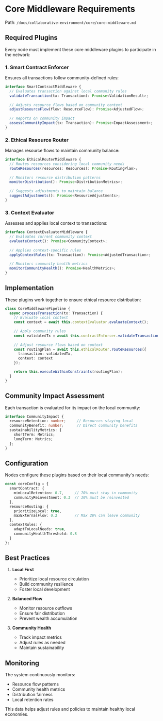 # Core Middleware Requirements

Path: `/docs/collaborative-environment/core/core-middleware.md`

## Required Plugins

Every node must implement these core middleware plugins to participate in the network:

### 1. Smart Contract Enforcer

Ensures all transactions follow community-defined rules:

```typescript
interface SmartContractMiddleware {
  // Evaluates transaction against local community rules
  validateTransaction(tx: Transaction): Promise<ValidationResult>;
  
  // Adjusts resource flows based on community context
  adjustResourceFlow(flow: ResourceFlow): Promise<AdjustedFlow>;
  
  // Reports on community impact
  assessCommunityImpact(tx: Transaction): Promise<ImpactAssessment>;
}
```

### 2. Ethical Resource Router

Manages resource flows to maintain community balance:

```typescript
interface EthicalRouterMiddleware {
  // Routes resources considering local community needs
  routeResources(resources: Resources): Promise<RoutingPlan>;
  
  // Monitors resource distribution patterns
  monitorDistribution(): Promise<DistributionMetrics>;
  
  // Suggests adjustments to maintain balance
  suggestAdjustments(): Promise<ResourceAdjustments>;
}
```

### 3. Context Evaluator

Assesses and applies local context to transactions:

```typescript
interface ContextEvaluatorMiddleware {
  // Evaluates current community context
  evaluateContext(): Promise<CommunityContext>;
  
  // Applies context-specific rules
  applyContextRules(tx: Transaction): Promise<AdjustedTransaction>;
  
  // Monitors community health metrics
  monitorCommunityHealth(): Promise<HealthMetrics>;
}
```

## Implementation

These plugins work together to ensure ethical resource distribution:

```typescript
class CoreMiddlewarePipeline {
  async processTransaction(tx: Transaction) {
    // Evaluate local context
    const context = await this.contextEvaluator.evaluateContext();
    
    // Apply community rules
    const validatedTx = await this.contractEnforcer.validateTransaction(tx);
    
    // Adjust resource flows based on context
    const routingPlan = await this.ethicalRouter.routeResources({
      transaction: validatedTx,
      context: context
    });

    return this.executeWithinConstraints(routingPlan);
  }
}
```

## Community Impact Assessment

Each transaction is evaluated for its impact on the local community:

```typescript
interface CommunityImpact {
  resourceRetention: number;     // Resources staying local
  communityBenefit: number;      // Direct community benefits
  sustainabilityMetrics: {
    shortTerm: Metrics;
    longTerm: Metrics;
  };
}
```

## Configuration

Nodes configure these plugins based on their local community's needs:

```typescript
const coreConfig = {
  smartContract: {
    minLocalRetention: 0.7,     // 70% must stay in community
    communityReinvestment: 0.3  // 30% must be reinvested
  },
  resourceRouting: {
    prioritizeLocal: true,
    maxExternalFlow: 0.2        // Max 20% can leave community
  },
  contextRules: {
    adaptToLocalNeeds: true,
    communityHealthThreshold: 0.8
  }
};
```

## Best Practices

1. **Local First**
    - Prioritize local resource circulation
    - Build community resilience
    - Foster local development

2. **Balanced Flow**
    - Monitor resource outflows
    - Ensure fair distribution
    - Prevent wealth accumulation

3. **Community Health**
    - Track impact metrics
    - Adjust rules as needed
    - Maintain sustainability

## Monitoring

The system continuously monitors:

- Resource flow patterns
- Community health metrics
- Distribution fairness
- Local retention rates

This data helps adjust rules and policies to maintain healthy local economies.